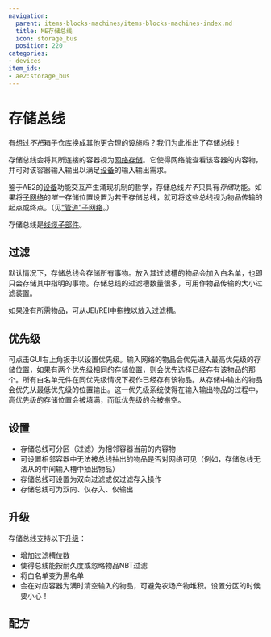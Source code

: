 ```yaml
---
navigation:
  parent: items-blocks-machines/items-blocks-machines-index.md
  title: ME存储总线
  icon: storage_bus
  position: 220
categories:
- devices
item_ids:
- ae2:storage_bus
---
```


# 存储总线

<GameScene zoom="8" background="transparent">
<ImportStructure src="../assets/blocks/storage_bus.snbt" />
</GameScene>

有想过*不把*箱子仓库换成其他更合理的设施吗？我们为此推出了存储总线！

存储总线会将其所连接的容器视为[网络存储](../ae2-mechanics/import-export-storage.md)。它使得网络能查看该容器的内容物，并可对该容器输入输出以满足[设备](../ae2-mechanics/devices.md)的输入输出需求。

鉴于AE2的[设备](../ae2-mechanics/devices.md)功能交互产生涌现机制的哲学，存储总线*并不*只具有*存储*功能。如果将[子网络](../ae2-mechanics/subnetworks.md)的*唯一*存储位置设置为若干存储总线，就可将这些总线视为物品传输的起点或终点。（见[“管道”子网络](../example-setups/pipe-subnet.md)。）

存储总线是[线缆子部件](../ae2-mechanics/cable-subparts.md)。

## 过滤

默认情况下，存储总线会存储所有事物。放入其过滤槽的物品会加入白名单，也即只会存储其中指明的事物。存储总线的过滤槽数量很多，可用作物品传输的大小过滤装置。

如果没有所需物品，可从JEI/REI中拖拽以放入过滤槽。

## 优先级

可点击GUI右上角扳手以设置优先级。输入网络的物品会优先进入最高优先级的存储位置，如果有两个优先级相同的存储位置，则会优先选择已经存有该物品的那个。所有白名单元件在同优先级情况下视作已经存有该物品。从存储中输出的物品会优先从最低优先级的位置输出。这一优先级系统使得在输入输出物品的过程中，高优先级的存储位置会被填满，而低优先级的会被搬空。

## 设置

*   存储总线可分区（过滤）为相邻容器当前的内容物
*   可设置相邻容器中无法被总线抽出的物品是否对网络可见（例如，存储总线无法从<ItemLink id="inscriber" />的中间输入槽中抽出物品）
*   存储总线可设置为双向过滤或仅过滤存入操作
*   存储总线可为双向、仅存入、仅输出

## 升级

存储总线支持以下[升级](upgrade_cards.md)：

*   <ItemLink id="capacity_card" />增加过滤槽位数
*   <ItemLink id="fuzzy_card" />使得总线能按耐久度或忽略物品NBT过滤
*   <ItemLink id="inverter_card" />将白名单变为黑名单
*   <ItemLink id="void_card" />会在对应容器为满时清空输入的物品，可避免农场产物堆积。设置分区的时候要小心！

## 配方

<RecipeFor id="storage_bus" />
